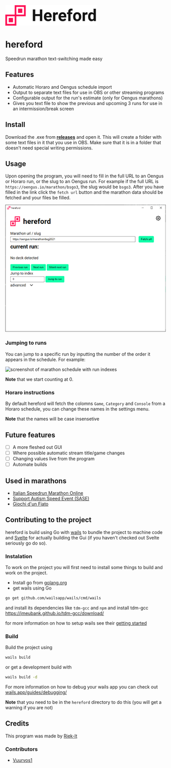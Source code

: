 <img src="docs/logo.svg" alt="hereford logo" height="64">

# hereford

Speedrun marathon text-switching made easy

## Features

- Automatic Horaro and Oengus schedule import
- Output to separate text files for use in OBS or other streaming programs
- Configurable output for the run's estimate (only for Oengus marathons)
- Gives you text file to show the previous and upcoming 3 runs for use in an intermission/break screen

## Install

Download the .exe from [**releases**](https://github.com/riek-lt/hereford/releases) and open it. This will create a folder with some text files in it that you use in OBS. Make sure that it is in a folder that doesn't need special writing permissions.

## Usage

Upon opening the program, you will need to fill in the full URL to an Oengus or Horaro run, or the slug to an Oengus run. For example if the full URL is `https://oengus.io/marathon/bsgo3`, the slug would be `bsgo3`.
After you have filled in the link click the `fetch url` button and the marathon data should be fetched and your files be filled.

<!-- Afterwards, if this isn't the first start of the program, it checks if you got a marathon going on, and prompts you if you want to resume that session. Otherwise, it asks if you want to start from the beginning. -->

![screenshot of the main hereford screen](docs/programExample.png)

### Jumping to runs

You can jump to a specific run by inputting the number of the order it appears in the schedule. For example:

![screenshot of marathon schedule with run indexes](docs/scheduleexample.png)

**Note** that we start counting at 0.

### Horaro instructions

By default hereford will fetch the colomns `Game`, `Category` and `Console` from a Horaro schedule, you can change these names in the settings menu.

**Note** that the names will be case insensetive

## Future features

- [ ] A more fleshed out GUI
- [ ] Where possible automatic stream title/game changes
- [ ] Changing values live from the program
- [ ] Automate builds

## Used in marathons

- [Italian Speedrun Marathon Online](https://oengus.io/marathon/ISMO)
- [Support Autism Speed Event (SASE)](https://www.twitch.tv/sase_marathon)
- [Giochi d'un Fiato](https://www.twitch.tv/videos/1144419727?filter=highlights&sort=time)

## Contributing to the project

hereford is build using Go with [wails](https://wails.app/) to bundle the project to machine code and [Svelte](https://svelte.dev/) for actually building the Gui (if you haven't checked out Svelte seriously go do so).

### Instalation

To work on the project you will first need to install some things to build and work on the project.

- Install go from [golang.org](https://golang.org/dl/)
- get wails using Go

```bash
go get github.com/wailsapp/wails/cmd/wails
```

and install its dependencies like `tdm-gcc` and `npm`
and install tdm-gcc
https://jmeubank.github.io/tdm-gcc/download/

for more information on how to setup wails see their [getting started](https://wails.app/gettingstarted/)

### Build

Build the project using

```bash
wails build
```

or get a development build with

```bash
wails build -d
```

For more information on how to debug your wails app you can check out [wails.app/guides/debugging/](https://wails.app/guides/debugging/)

**Note** that you need to be in the `hereford` directory to do this (you will get a warning if you are not)

## Credits

This program was made by [Riek-lt](https://twitter.com/riek_lt)

### Contributors

- [Vuurvos1](https://github.com/vuurvos1)
